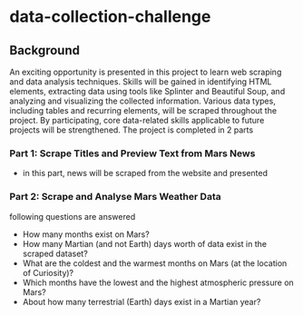 # data-collection-challenge

## Background
An exciting opportunity is presented in this project to learn web scraping and data analysis techniques. Skills will be gained in identifying HTML elements, extracting data using tools like Splinter and Beautiful Soup, and analyzing and visualizing the collected information. Various data types, including tables and recurring elements, will be scraped throughout the project. By participating, core data-related skills applicable to future projects will be strengthened. The project is completed in 2 parts

### Part 1: Scrape Titles and Preview Text from Mars News
* in this part, news will be scraped from the website and presented
### Part 2: Scrape and Analyse Mars Weather Data
following questions are answered
* How many months exist on Mars?
* How many Martian (and not Earth) days worth of data exist in the scraped dataset?
* What are the coldest and the warmest months on Mars (at the location of Curiosity)?
* Which months have the lowest and the highest atmospheric pressure on Mars?
* About how many terrestrial (Earth) days exist in a Martian year?

